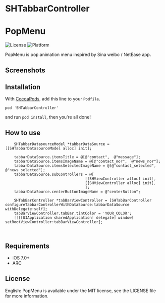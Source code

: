 # SHTabbarController

PopMenu
====================

![License](https://img.shields.io/cocoapods/l/TWPhotoPicker.svg)
![Platform](https://img.shields.io/cocoapods/p/TWPhotoPicker.svg)

PopMenu is pop animation menu inspired by Sina weibo / NetEase app.

## Screenshots



## Installation

With [CocoaPods](http://cocoapods.org/), add this line to your `Podfile`.

```
pod 'SHTabbarController'
```

and run `pod install`, then you're all done!

## How to use

```objc
    SHTabbarDatasourceModel *tabbarDataSource = [[SHTabbarDatasourceModel alloc] init];

    tabbarDataSource.itemsTitle = @[@"contact",  @"message"];
    tabbarDataSource.itemsImageName = @[@"contact_nor",  @"news_nor"];
    tabbarDataSource.itemsSelectedImageName = @[@"contact_selected",  @"news_selected"];
    tabbarDataSource.subControllers = @[
                                    [[SHViewController alloc] init],
                                    [[SHViewController alloc] init],
                                    ];
    tabbarDataSource.centerButtonImageName = @"centerButton";

    SHTabBarController *tabBarViewController = [SHTabBarController configureTabbarControllerWithDataSource:tabbarDataSource withDelegate:self];
    tabBarViewController.tabBar.tintColor = 'YOUR_COLOR';
    [[[[UIApplication sharedApplication] delegate] window] setRootViewController:tabBarViewController];



```

## Requirements

* iOS 7.0+ 
* ARC

## License

English: PopMenu is available under the MIT license, see the LICENSE file for more information.     
